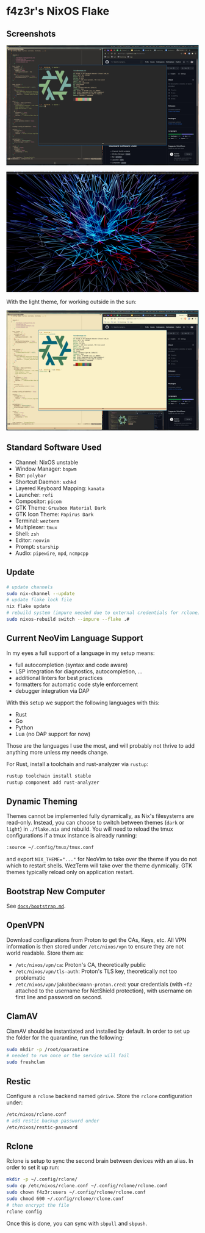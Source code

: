 # f4z3r's NixOS Flake

## Screenshots

![](./assets/shell-quake.jpeg)


![](./assets/desktop.jpeg)


With the light theme, for working outside in the sun:

![](./assets/shell-quake-light.jpeg)

## Standard Software Used

- Channel: NixOS unstable
- Window Manager: `bspwm`
- Bar: `polybar`
- Shortcut Daemon: `sxhkd`
- Layered Keyboard Mapping: `kanata`
- Launcher: `rofi`
- Compositor: `picom`
- GTK Theme: `Gruvbox Material Dark`
- GTK Icon Theme: `Papirus Dark`
- Terminal: `wezterm`
- Multiplexer: `tmux`
- Shell: `zsh`
- Editor: `neovim`
- Prompt: `starship`
- Audio: `pipewire`, `mpd`, `ncmpcpp`

## Update

```sh
# update channels
sudo nix-channel --update
# update flake lock file
nix flake update
# rebuild system (impure needed due to external credentials for rclone)
sudo nixos-rebuild switch --impure --flake .#
```

## Current NeoVim Language Support

In my eyes a full support of a language in my setup means:

- full autocompletion (syntax and code aware)
- LSP integration for diagnostics, autocompletion, ...
- additional linters for best practices
- formatters for automatic code style enforcement
- debugger integration via DAP

With this setup we support the following languages with this:

- Rust
- Go
- Python
- Lua (no DAP support for now)

Those are the languages I use the most, and will probably not thrive to add anything more unless my
needs change.

For Rust, install a toolchain and rust-analyzer via `rustup`:

```bash
rustup toolchain install stable
rustup component add rust-analyzer
```

## Dynamic Theming

Themes cannot be implemented fully dynamically, as Nix's filesystems are read-only. Instead, you can
choose to switch between themes (`dark` or `light`) in `./flake.nix` and rebuild. You will need to
reload the tmux configurations if a tmux instance is already running:

```sh
:source ~/.config/tmux/tmux.conf
```

and export `NIX_THEME="..."` for NeoVim to take over the theme if you do not which to restart
shells. WezTerm will take over the theme dynmically. GTK themes typically reload only on application
restart.

## Bootstrap New Computer

See [`docs/bootstrap.md`](./docs/bootstrap.md).

## OpenVPN

Download configurations from Proton to get the CAs, Keys, etc. All VPN information is then stored
under `/etc/nixos/vpn` to ensure they are not world readable. Store them as:

- `/etc/nixos/vpn/ca`: Proton's CA, theoretically public
- `/etc/nixos/vpn/tls-auth`: Proton's TLS key, theoretically not too problematic
- `/etc/nixos/vpn/jakobbeckmann-proton.cred`: your credentials (with `+f2` attached to the username
  for NetShield protection), with username on first line and password on second.

## ClamAV

ClamAV should be instantiated and installed by default. In order to set up the folder for the
quarantine, run the following:

```sh
sudo mkdir -p /root/quarantine
# needed to run once or the service will fail
sudo freshclam
```

## Restic

Configure a `rclone` backend named `gdrive`. Store the `rclone` configuration under:

```bash
/etc/nixos/rclone.conf
# add restic backup password under
/etc/nixos/restic-password
```

## Rclone

Rclone is setup to sync the second brain between devices with an alias. In order to set it up run:

```bash
mkdir -p ~/.config/rclone/
sudo cp /etc/nixos/rclone.conf ~/.config/rclone/rclone.conf
sudo chown f4z3r:users ~/.config/rclone/rclone.conf
sudo chmod 600 ~/.config/rclone/rclone.conf
# then encrypt the file
rclone config
```

Once this is done, you can sync with `sbpull` and `sbpush`.
